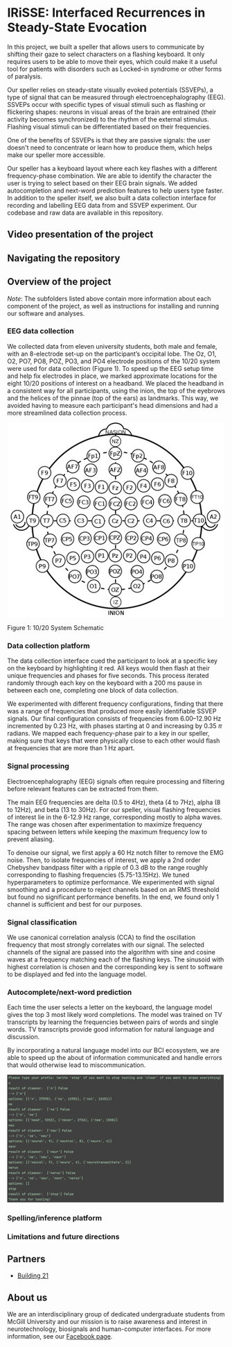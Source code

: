 # IRiSSE: Interfaced Recurrences in Steady-State Evocation

In this project, we built a speller that allows users to communicate by shifting their gaze to select characters on a flashing keyboard. It only requires users to be able to move their eyes, which could make it a useful tool for patients with disorders such as Locked-in syndrome or other forms of paralysis. 

Our speller relies on steady-state visually evoked potentials (SSVEPs), a type of signal that can be measured through electroencephalography (EEG). SSVEPs occur with specific types of visual stimuli such as flashing or flickering shapes: neurons in visual areas of the brain are entrained (their activity becomes synchronized) to the rhythm of the external stimulus. Flashing visual stimuli can be differentiated based on their frequencies. 

One of the benefits of SSVEPs is that they are passive signals: the user doesn't need to concentrate or learn how to produce them, which helps make our speller more accessible. 

Our speller has a keyboard layout where each key flashes with a different frequency-phase combination. We are able to identify the character the user is trying to select based on their EEG brain signals. We added autocompletion and next-word prediction features to help users type faster. In addition to the speller itself, we also built a data collection interface for recording and labelling EEG data from and SSVEP experiment. Our codebase and raw data are available in this repository. 

## Video presentation of the project

<!-- TODO add YouTube link/thumbnail -->

## Navigating the repository

<!-- TODO add links once merged to main -->

## Overview of the project

*Note*: The subfolders listed above contain more information about each component of the project, as well as instructions for installing and running our software and analyses.

### EEG data collection

We collected data from eleven university students, both male and female, with an 8-electrode set-up on the participant’s occipital lobe. The Oz, O1, O2, PO7, PO8, POZ, PO3, and PO4 electrode positions of the 10/20 system were used for data collection (Figure 1). To speed up the EEG setup time and help fix electrodes in place, we marked approximate locations for the eight 10/20 positions of interest on a headband. We placed the headband in a consistent way for all participants, using the inion, the top of the eyebrows and the helices of the pinnae (top of the ears) as landmarks. This way, we avoided having to measure each participant's head dimensions and had a more streamlined data collection process. 

<img src="https://github.com/NTX-McGill/NeuroTechX-McGill-2021/blob/cleanup/img/10:20%20System%20Schematic.png" width="500">

Figure 1: 10/20 System Schematic

### Data collection platform

The data collection interface cued the participant to look at a specific key on the keyboard by highlighting it red. All keys would then flash at their unique frequencies and phases for five seconds. This process iterated randomly through each key on the keyboard with a 200 ms pause in between each one, completing one block of data collection. 

We experimented with different frequency configurations, finding that there was a range of frequencies that produced more easily identifiable SSVEP signals. Our final configuration consists of frequencies from 6.00–12.90 Hz incremented by 0.23 Hz, with phases starting at 0 and increasing by 0.35 $\pi$ radians. We mapped each frequency-phase pair to a key in our speller, making sure that keys that were physically close to each other would flash at frequencies that are more than 1 Hz apart.

<!-- TODO screenshot of data collection interface -->

### Signal processing

Electroencephalography (EEG) signals often require processing and filtering before relevant features can be extracted from them.

The main EEG frequencies are delta (0.5 to 4Hz), theta (4 to 7Hz), alpha (8 to 12Hz), and beta (13 to 30Hz). For our speller, visual flashing frequencies of interest lie in the 6-12.9 Hz range, corresponding mostly to alpha waves. The range was chosen after experimentation to maximize frequency spacing between letters while keeping the maximum frequency low to prevent aliasing.

To denoise our signal, we first apply a 60 Hz notch filter to remove the EMG noise. Then, to isolate frequencies of interest, we apply a 2nd order Chebyshev bandpass filter with a ripple of 0.3 dB to the range roughly corresponding to flashing frequencies (5.75-13.15Hz). We tuned hyperparameters to optimize performance. We experimented with signal smoothing and a procedure to reject channels based on an RMS threshold but found no significant performance benefits. In the end, we found only 1 channel is sufficient and best for our purposes.
### Signal classification

We use canonical correlation analysis (CCA) to find the oscillation frequency that most strongly correlates with our signal. The selected channels of the signal are passed into the algorithm with sine and cosine waves at a frequency matching each of the flashing keys. The sinusoid with highest correlation is chosen and the corresponding key is sent to software to be displayed and fed into the language model.
### Autocomplete/next-word prediction

Each time the user selects a letter on the keyboard, the language model gives the top 3 most likely word completions. The model was trained on TV transcripts by learning the frequencies between pairs of words and single words. TV transcripts provide good information for natural language and discussion. 

By incorporating a natural language model into our BCI ecosystem, we are able to speed up the about of information communicated and handle errors that would otherwise lead to miscommunication.

<img src="https://github.com/NTX-McGill/NeuroTechX-McGill-2021/blob/cleanup/img/spellerTest.png" width="500" >

### Spelling/inference platform

### Limitations and future directions

## Partners

* [Building 21](https://building21.ca/)

## About us

We are an interdisciplinary group of dedicated undergraduate students from McGill University and our mission is to raise awareness and interest in neurotechnology, biosignals and human-computer interfaces. For more information, see our [Facebook page](https://www.facebook.com/McGillNeurotech).
